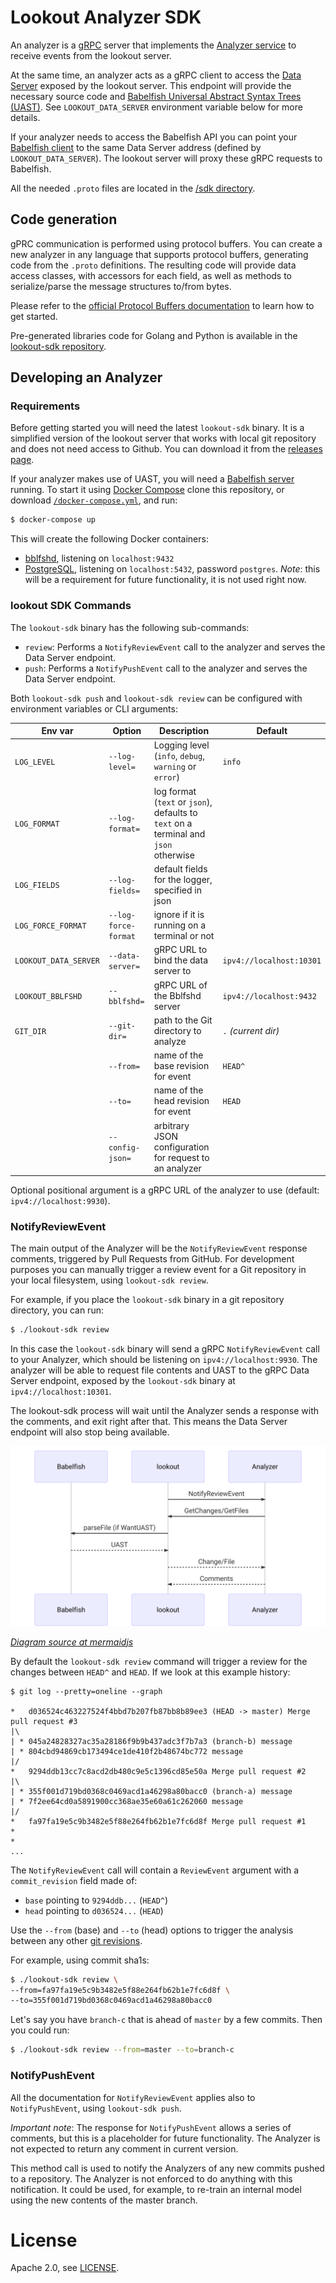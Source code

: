 # Lookout Analyzer SDK

An analyzer is a [gRPC](https://grpc.io/) server that implements the [Analyzer service](https://github.com/src-d/lookout-sdk/blob/master/proto/lookout/sdk/service_analyzer.proto) to receive events from the lookout server.

At the same time, an analyzer acts as a gRPC client to access the [Data Server](https://github.com/src-d/lookout-sdk/blob/master/proto/service_data.proto) exposed by the lookout server. This endpoint will provide the necessary source code and [Babelfish Universal Abstract Syntax Trees (UAST)](https://doc.bblf.sh/uast/uast-specification.html). See `LOOKOUT_DATA_SERVER` environment variable below for more details.

If your analyzer needs to access the Babelfish API you can point your [Babelfish client](https://docs.sourced.tech/babelfish/using-babelfish/clients) to the same Data Server address (defined by `LOOKOUT_DATA_SERVER`). The lookout server will proxy these gRPC requests to Babelfish.

All the needed `.proto` files are located in the [/sdk directory](https://github.com/src-d/lookout-sdk/tree/master/proto).

## Code generation

gPRC communication is performed using protocol buffers. You can create a new analyzer in any language that supports protocol buffers, generating code from the `.proto` definitions. The resulting code will provide data access classes, with accessors for each field, as well as methods to serialize/parse the message structures to/from bytes.

Please refer to the [official Protocol Buffers documentation](https://developers.google.com/protocol-buffers/) to learn how to get started.

Pre-generated libraries code for Golang and Python is available in the [lookout-sdk repository](https://github.com/src-d/lookout-sdk).

## Developing an Analyzer

### Requirements

Before getting started you will need the latest `lookout-sdk` binary. It is a simplified version of the lookout server that works with local git repository and does not need access to Github. You can download it from the [releases page](https://github.com/src-d/lookout/releases).

If your analyzer makes use of UAST, you will need a [Babelfish server](https://doc.bblf.sh/using-babelfish/getting-started.html) running.
To start it using [Docker Compose](https://docs.docker.com/compose/) clone this repository, or download [`/docker-compose.yml`](/docker-compose.yml), and run:

```bash
$ docker-compose up
```

This will create the following Docker containers:

* [bblfshd](https://github.com/bblfsh/bblfshd), listening on `localhost:9432`
* [PostgreSQL](https://www.postgresql.org/), listening on `localhost:5432`, password `postgres`. _Note_: this will be a requirement for future functionality, it is not used right now.


### lookout SDK Commands

The `lookout-sdk` binary has the following sub-commands:
- `review`: Performs a `NotifyReviewEvent` call to the analyzer and serves the Data Server endpoint.
- `push`: Performs a `NotifyPushEvent` call to the analyzer and serves the Data Server endpoint.

Both `lookout-sdk push` and `lookout-sdk review` can be configured with environment variables or CLI arguments:

| Env var | Option | Description | Default |
| -- | -- | -- | -- |
| `LOG_LEVEL` | `--log-level=` | Logging level (`info`, `debug`, `warning` or `error`) | `info` |
| `LOG_FORMAT`| `--log-format=` | log format (`text` or `json`), defaults to `text` on a terminal and `json` otherwise | |
| `LOG_FIELDS` | `--log-fields=` | default fields for the logger, specified in json | |
| `LOG_FORCE_FORMAT` | `--log-force-format` | ignore if it is running on a terminal or not | |
| `LOOKOUT_DATA_SERVER`  | `--data-server=` | gRPC URL to bind the data server to | `ipv4://localhost:10301` |
| `LOOKOUT_BBLFSHD` | `--bblfshd=` | gRPC URL of the Bblfshd server | `ipv4://localhost:9432` |
| `GIT_DIR` | `--git-dir=` | path to the Git directory to analyze | `.` _(current dir)_ |
| | `--from=` | name of the base revision for event | `HEAD^` |
| | `--to=` | name of the head revision for event | `HEAD` |
| | `--config-json=` | arbitrary JSON configuration for request to an analyzer | |

Optional positional argument is a gRPC URL of the analyzer to use (default: `ipv4://localhost:9930`).

### NotifyReviewEvent

The main output of the Analyzer will be the `NotifyReviewEvent` response comments, triggered by Pull Requests from GitHub. For development purposes you can manually trigger a review event for a Git repository in your local filesystem, using `lookout-sdk review`.

For example, if you place the `lookout-sdk` binary in a git repository directory, you can run:

```bash
$ ./lookout-sdk review
```

In this case the `lookout-sdk` binary will send a gRPC `NotifyReviewEvent` call to your Analyzer, which should be listening on `ipv4://localhost:9930`. The analyzer will be able to request file contents and UAST to the gRPC Data Server endpoint, exposed by the `lookout-sdk` binary at `ipv4://localhost:10301`.

The lookout-sdk process will wait until the Analyzer sends a response with the comments, and exit right after that. This means the Data Server endpoint will also stop being available.

![sequence diagram](./seq-diagram.svg)

[_Diagram source at mermaidjs_](https://mermaidjs.github.io/mermaid-live-editor/#/edit/eyJjb2RlIjoic2VxdWVuY2VEaWFncmFtXG4gICAgcGFydGljaXBhbnQgQmFiZWxmaXNoXG4gICAgcGFydGljaXBhbnQgbG9va291dFxuICAgIHBhcnRpY2lwYW50IEFuYWx5emVyXG4gICAgbG9va291dC0-PkFuYWx5emVyOiBOb3RpZnlSZXZpZXdFdmVudFxuICAgIEFuYWx5emVyLT4-bG9va291dDogR2V0Q2hhbmdlcy9HZXRGaWxlc1xuICAgIGxvb2tvdXQtPj5CYWJlbGZpc2g6IHBhcnNlRmlsZSAoaWYgV2FudFVBU1QpXG4gICAgQmFiZWxmaXNoLS0-Pmxvb2tvdXQ6IFVBU1RcbiAgICBsb29rb3V0LS0-PkFuYWx5emVyOiBDaGFuZ2UvRmlsZVxuICAgIEFuYWx5emVyLS0-Pmxvb2tvdXQ6IENvbW1lbnRzXG4iLCJtZXJtYWlkIjp7InRoZW1lIjoiZGVmYXVsdCJ9fQ)


By default the `lookout-sdk review` command will trigger a review for the changes between `HEAD^` and `HEAD`. If we look at this example history:

```
$ git log --pretty=oneline --graph

*   d036524c463227524f4bbd7b207fb87bb8b89ee3 (HEAD -> master) Merge pull request #3
|\  
| * 045a24828327ac35a28186f9b9b437adc3f7b7a3 (branch-b) message
| * 804cbd94869cb173494ce1de410f2b48674bc772 message
|/  
*   9294ddb13cc7c8acd2db480c9e5c1396cd85e50a Merge pull request #2
|\  
| * 355f001d719bd0368c0469acd1a46298a80bacc0 (branch-a) message
| * 7f2ee64cd0a5891900cc368ae35e60a61c262060 message
|/  
*   fa97fa19e5c9b3482e5f88e264fb62b1e7fc6d8f Merge pull request #1
*
*
...
```

The `NotifyReviewEvent` call will contain a `ReviewEvent` argument with a `commit_revision` field made of:
- `base` pointing to `9294ddb...` (`HEAD^`)
- `head` pointing to `d036524...` (`HEAD`)

Use the `--from` (base) and `--to` (head) options to trigger the analysis between any other [git revisions](https://git-scm.com/docs/gitrevisions#_specifying_revisions).

For example, using commit sha1s:

```bash
$ ./lookout-sdk review \
--from=fa97fa19e5c9b3482e5f88e264fb62b1e7fc6d8f \
--to=355f001d719bd0368c0469acd1a46298a80bacc0
```

Let's say you have `branch-c` that is ahead of `master` by a few commits. Then you could run:

```bash
$ ./lookout-sdk review --from=master --to=branch-c
```

### NotifyPushEvent

All the documentation for `NotifyReviewEvent` applies also to `NotifyPushEvent`, using `lookout-sdk push`.

_Important note_: The response for `NotifyPushEvent` allows a series of comments, but this is a placeholder for future functionality. The Analyzer is not expected to return any comment in current version.

This method call is used to notify the Analyzers of any new commits pushed to a repository. The Analyzer is not enforced to do anything with this notification. It could be used, for example, to re-train an internal model using the new contents of the master branch.

# License
Apache 2.0, see [LICENSE](LICENSE).

